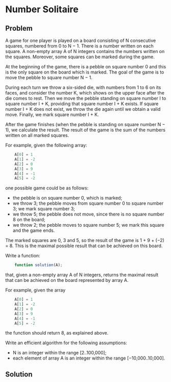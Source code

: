 # Number Solitaire

## Problem

A game for one player is played on a board consisting of N consecutive squares, numbered from 0 to N − 1. There is a number written on each square. A non-empty array A of N integers contains the numbers written on the squares. Moreover, some squares can be marked during the game.

At the beginning of the game, there is a pebble on square number 0 and this is the only square on the board which is marked. The goal of the game is to move the pebble to square number N − 1.

During each turn we throw a six-sided die, with numbers from 1 to 6 on its faces, and consider the number K, which shows on the upper face after the die comes to rest. Then we move the pebble standing on square number I to square number I + K, providing that square number I + K exists. If square number I + K does not exist, we throw the die again until we obtain a valid move. Finally, we mark square number I + K.

After the game finishes (when the pebble is standing on square number N − 1), we calculate the result. The result of the game is the sum of the numbers written on all marked squares.

For example, given the following array:

```js
    A[0] = 1
    A[1] = -2
    A[2] = 0
    A[3] = 9
    A[4] = -1
    A[5] = -2
```

one possible game could be as follows:

- the pebble is on square number 0, which is marked;
- we throw 3; the pebble moves from square number 0 to square number 3; we mark square number 3;
- we throw 5; the pebble does not move, since there is no square number 8 on the board;
- we throw 2; the pebble moves to square number 5; we mark this square and the game ends.

The marked squares are 0, 3 and 5, so the result of the game is 1 + 9 + (−2) = 8. This is the maximal possible result that can be achieved on this board.

Write a function:

```js
    function solution(A);
```

that, given a non-empty array A of N integers, returns the maximal result that can be achieved on the board represented by array A.

For example, given the array

```js
    A[0] = 1
    A[1] = -2
    A[2] = 0
    A[3] = 9
    A[4] = -1
    A[5] = -2
```

the function should return 8, as explained above.

Write an efficient algorithm for the following assumptions:

- N is an integer within the range [2..100,000];
- each element of array A is an integer within the range [−10,000..10,000].

## Solution
